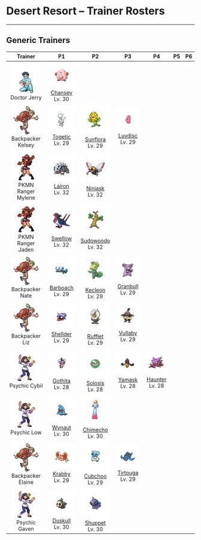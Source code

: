# Desert Resort – Trainer Rosters

---

## Generic Trainers</h3>

| Trainer | P1 | P2 | P3 | P4 | P5 | P6 |
|:-------:|:--:|:--:|:--:|:--:|:--:|:--:|
| ![Doctor Jerry](../../assets/trainers/doctor.png "Doctor Jerry")<br>Doctor Jerry | ![Chansey](../../assets/sprites/chansey/front.png)<br>[Chansey](../../pokemon/chansey.md/)<br>Lv. 30 |
| ![Backpacker Kelsey](../../assets/trainers/backpacker.png "Backpacker Kelsey")<br>Backpacker Kelsey | ![Togetic](../../assets/sprites/togetic/front.png)<br>[Togetic](../../pokemon/togetic.md/)<br>Lv. 29 | ![Sunflora](../../assets/sprites/sunflora/front.png)<br>[Sunflora](../../pokemon/sunflora.md/)<br>Lv. 29 | ![Luvdisc](../../assets/sprites/luvdisc/front.png)<br>[Luvdisc](../../pokemon/luvdisc.md/)<br>Lv. 29 |
| ![PKMN Ranger Mylene](../../assets/trainers/pkmn_ranger.png "PKMN Ranger Mylene")<br>PKMN Ranger Mylene | ![Lairon](../../assets/sprites/lairon/front.png)<br>[Lairon](../../pokemon/lairon.md/)<br>Lv. 32 | ![Ninjask](../../assets/sprites/ninjask/front.png)<br>[Ninjask](../../pokemon/ninjask.md/)<br>Lv. 32 |
| ![PKMN Ranger Jaden](../../assets/trainers/pkmn_ranger.png "PKMN Ranger Jaden")<br>PKMN Ranger Jaden | ![Swellow](../../assets/sprites/swellow/front.png)<br>[Swellow](../../pokemon/swellow.md/)<br>Lv. 32 | ![Sudowoodo](../../assets/sprites/sudowoodo/front.png)<br>[Sudowoodo](../../pokemon/sudowoodo.md/)<br>Lv. 32 |
| ![Backpacker Nate](../../assets/trainers/backpacker.png "Backpacker Nate")<br>Backpacker Nate | ![Barboach](../../assets/sprites/barboach/front.png)<br>[Barboach](../../pokemon/barboach.md/)<br>Lv. 29 | ![Kecleon](../../assets/sprites/kecleon/front.png)<br>[Kecleon](../../pokemon/kecleon.md/)<br>Lv. 29 | ![Granbull](../../assets/sprites/granbull/front.png)<br>[Granbull](../../pokemon/granbull.md/)<br>Lv. 29 |
| ![Backpacker Liz](../../assets/trainers/backpacker.png "Backpacker Liz")<br>Backpacker Liz | ![Shellder](../../assets/sprites/shellder/front.png)<br>[Shellder](../../pokemon/shellder.md/)<br>Lv. 29 | ![Rufflet](../../assets/sprites/rufflet/front.png)<br>[Rufflet](../../pokemon/rufflet.md/)<br>Lv. 29 | ![Vullaby](../../assets/sprites/vullaby/front.png)<br>[Vullaby](../../pokemon/vullaby.md/)<br>Lv. 29 |
| ![Psychic Cybil](../../assets/trainers/psychic.png "Psychic Cybil")<br>Psychic Cybil | ![Gothita](../../assets/sprites/gothita/front.png)<br>[Gothita](../../pokemon/gothita.md/)<br>Lv. 28 | ![Solosis](../../assets/sprites/solosis/front.png)<br>[Solosis](../../pokemon/solosis.md/)<br>Lv. 28 | ![Yamask](../../assets/sprites/yamask/front.png)<br>[Yamask](../../pokemon/yamask.md/)<br>Lv. 28 | ![Haunter](../../assets/sprites/haunter/front.png)<br>[Haunter](../../pokemon/haunter.md/)<br>Lv. 28 |
| ![Psychic Low](../../assets/trainers/psychic.png "Psychic Low")<br>Psychic Low | ![Wynaut](../../assets/sprites/wynaut/front.png)<br>[Wynaut](../../pokemon/wynaut.md/)<br>Lv. 30 | ![Chimecho](../../assets/sprites/chimecho/front.png)<br>[Chimecho](../../pokemon/chimecho.md/)<br>Lv. 30 |
| ![Backpacker Elaine](../../assets/trainers/backpacker.png "Backpacker Elaine")<br>Backpacker Elaine | ![Krabby](../../assets/sprites/krabby/front.png)<br>[Krabby](../../pokemon/krabby.md/)<br>Lv. 29 | ![Cubchoo](../../assets/sprites/cubchoo/front.png)<br>[Cubchoo](../../pokemon/cubchoo.md/)<br>Lv. 29 | ![Tirtouga](../../assets/sprites/tirtouga/front.png)<br>[Tirtouga](../../pokemon/tirtouga.md/)<br>Lv. 29 |
| ![Psychic Gaven](../../assets/trainers/psychic.png "Psychic Gaven")<br>Psychic Gaven | ![Duskull](../../assets/sprites/duskull/front.png)<br>[Duskull](../../pokemon/duskull.md/)<br>Lv. 30 | ![Shuppet](../../assets/sprites/shuppet/front.png)<br>[Shuppet](../../pokemon/shuppet.md/)<br>Lv. 30 |


